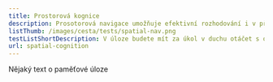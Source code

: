 ```yaml
---
title: Prostorová kognice
description: Prosotorová navigace umožňuje efektivní rozhodování i v případě beztíže
listThumb: /images/cesta/tests/spatial-nav.png
testListShortDescription: V úloze budete mít za úkol v duchu otáčet s obrázkem a rozhodovat se správně zdali se máte otážet doleva nebo doprava.
url: spatial-cognition
---
```


Nějaký text o paměťové úloze